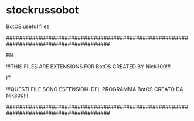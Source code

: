 # stockrussobot
BotOS useful files

########################################################################################

EN

!!!THIS FILES ARE EXTENSIONS FOR BotOS CREATED BY Nick300!!!


IT

!!!QUESTI FILE SONO ESTENSIONI DEL PROGRAMMA BotOS CREATO DA Nik300!!!

########################################################################################
